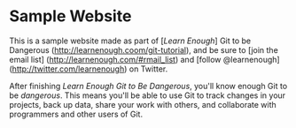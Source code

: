 # Sample Website 
This is a sample website made as part of [*Learn Enough*] Git to be Dangerous (http://learnenough.coom/git-tutorial), and be sure to [join the email list] (http://learnenough.com/#rmail_list) and [follow @learnenough] (http://twitter.com/learnenough) on Twitter.

After finishing *Learn Enough Git to Be Dangerous*, you'll know enough Git to be *dangerous*. This means you'll be able to use Git to track changes in your projects, back up data, share your work with others, and collaborate with programmers and other users of Git.